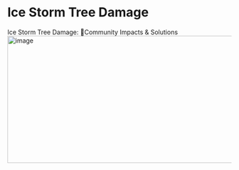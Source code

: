 # Ice Storm Tree Damage
Ice Storm Tree Damage: Community Impacts & Solutions<img width="1253" height="286" alt="image" src="https://github.com/user-attachments/assets/831fc50e-a883-4075-85f2-0dcd08306f9c" />

